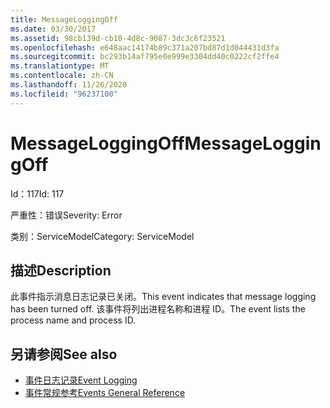 ```yaml
---
title: MessageLoggingOff
ms.date: 03/30/2017
ms.assetid: 98cb139d-cb10-4d8c-9087-3dc3c6f23521
ms.openlocfilehash: e648aac14174b89c371a207bd87d1d044431d3fa
ms.sourcegitcommit: bc293b14af795e0e999e3304dd40c0222cf2ffe4
ms.translationtype: MT
ms.contentlocale: zh-CN
ms.lasthandoff: 11/26/2020
ms.locfileid: "96237100"
---
```

# <a name="messageloggingoff"></a><span data-ttu-id="59bf0-102">MessageLoggingOff</span><span class="sxs-lookup"><span data-stu-id="59bf0-102">MessageLoggingOff</span></span>

<span data-ttu-id="59bf0-103">Id：117</span><span class="sxs-lookup"><span data-stu-id="59bf0-103">Id: 117</span></span>  
  
 <span data-ttu-id="59bf0-104">严重性：错误</span><span class="sxs-lookup"><span data-stu-id="59bf0-104">Severity: Error</span></span>  
  
 <span data-ttu-id="59bf0-105">类别：ServiceModel</span><span class="sxs-lookup"><span data-stu-id="59bf0-105">Category: ServiceModel</span></span>  
  
## <a name="description"></a><span data-ttu-id="59bf0-106">描述</span><span class="sxs-lookup"><span data-stu-id="59bf0-106">Description</span></span>  

 <span data-ttu-id="59bf0-107">此事件指示消息日志记录已关闭。</span><span class="sxs-lookup"><span data-stu-id="59bf0-107">This event indicates that message logging has been turned off.</span></span> <span data-ttu-id="59bf0-108">该事件将列出进程名称和进程 ID。</span><span class="sxs-lookup"><span data-stu-id="59bf0-108">The event lists the process name and process ID.</span></span>  
  
## <a name="see-also"></a><span data-ttu-id="59bf0-109">另请参阅</span><span class="sxs-lookup"><span data-stu-id="59bf0-109">See also</span></span>

- [<span data-ttu-id="59bf0-110">事件日志记录</span><span class="sxs-lookup"><span data-stu-id="59bf0-110">Event Logging</span></span>](index.md)
- [<span data-ttu-id="59bf0-111">事件常规参考</span><span class="sxs-lookup"><span data-stu-id="59bf0-111">Events General Reference</span></span>](events-general-reference.md)
